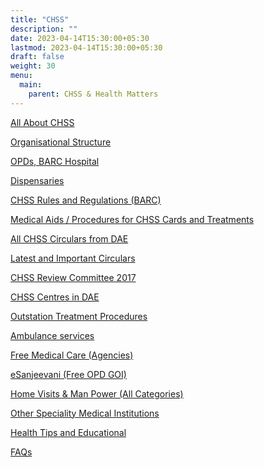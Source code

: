 ```yaml
---
title: "CHSS"
description: ""
date: 2023-04-14T15:30:00+05:30
lastmod: 2023-04-14T15:30:00+05:30
draft: false
weight: 30
menu:
  main:
    parent: CHSS & Health Matters
---
```


[All About CHSS](/images/1.%20%20%20ALL%20ABOUT%20CHSS%20with%20slides%2036%20and%2037%20corrected.pdf)

[Organisational Structure](/images/2.%20%20%20Organisational%20Structure%20Revised.pdf)

[OPDs, BARC Hospital](/images/I.%20%20%20OPDs%20BARC%20Hospital%20Revised.pdf)

[Dispensaries](/images/J.%20%20%20Dispensaries%20Revised.pdf)

[CHSS Rules and Regulations (BARC)](/images/5.%20%20%20CHSS%20Rules%20and%20Regulations%20(BARC)%202014.pdf)

[Medical Aids / Procedures for CHSS Cards and Treatments](/images/6.%20%20%20Medical%20Aids,%20%20Procedures%20for%20CHSS%20Cards%20and%20Treatments.pdf)


[All CHSS Circulars from DAE](/images/11.%20%20%20All%20CHSS%20Circulars%20from%20DAE%20(1973%20to%202020).pdf)

[Latest and Important Circulars](/images/12.%20%20%20Latest%20and%20other%20important%20CHSS%20Circuars.pdf)

[CHSS Review Committee 2017](/images/13.%20%20%20CHSS%20Review%20Committee%202017.pdf)

[CHSS Centres in DAE](/images/14.%20%20%20CHSS%20Centres%20in%20DAE.pdf)

[Outstation Treatment Procedures](/images/Outstation,%20Emergency%20and%20Non-Allopathic%20Treatment%20Procedures-New%20file%20under%20CHSS.pdf)

[Ambulance services](/images/22.%20%20%20Ambulance%20Services.pdf)

[Free Medical Care (Agencies)](/images/23.%20%20%20Free%20Medical%20Care%20through%20Trusts,%20Govt%20bodies%20and%20Institutions.pdf)

[eSanjeevani (Free OPD GOI)](https://www.esanjeevaniopd.in/)

[Home Visits & Man Power (All Categories)](miscellaneous.html)

[Other Speciality Medical Institutions](under-const.html)

[Health Tips and Educational](Health-Awareness.html)

[FAQs](under-const.html)
